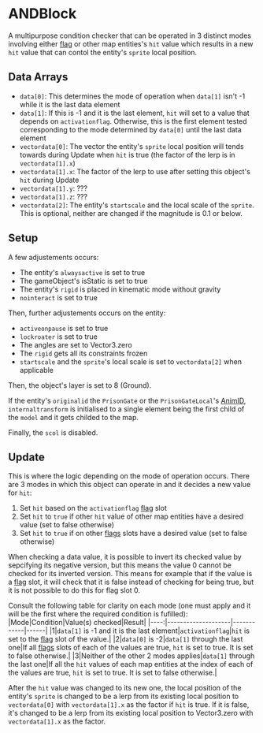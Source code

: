 # ANDBlock
A multipurpose condition checker that can be operated in 3 distinct modes involving either [flag](../../../Flags%20arrays/flags.md) or other map entities's `hit` value which results in a new `hit` value that can contol the entity's `sprite` local position.

## Data Arrays
- `data[0]`: This determines the mode of operation when `data[1]` isn't -1 while it is the last data element
- `data[1]`: If this is -1 and it is the last element, `hit` will set to a value that depends on `activationflag`. Otherwise, this is the first element tested corresponding to the mode determined by `data[0]` until the last data element
- `vectordata[0]`: The vector the entity's `sprite` local position will tends towards during Update when `hit` is true (the factor of the lerp is in `vectordata[1].x`)
- `vectordata[1].x`: The factor of the lerp to use after setting this object's `hit` during Update
- `vectordata[1].y`: ???
- `vectordata[1].z`: ???
- `vectordata[2]`: The entity's `startscale` and the local scale of the `sprite`. This is optional, neither are changed if the magnitude is 0.1 or below.

## Setup
A few adjustements occurs:
- The entity's `alwaysactive` is set to true
- The gameObject's isStatic is set to true
- The entity's `rigid` is placed in kinematic mode without gravity
- `nointeract` is set to true

Then, further adjustements occurs on the entity:
- `activeonpause` is set to true
- `lockroater` is set to true
- The angles are set to Vector3.zero
- The `rigid` gets all its constraints frozen
- `startscale` and the `sprite`'s local scale is set to `vectordata[2]` when applicable

Then, the object's layer is set to 8 (Ground).

If the entity's `originalid` the `PrisonGate` or the `PrisonGateLocal`'s [AnimID](../../../Enums%20and%20IDs/AnimIDs.md), `internaltransform` is initialised to a single element being the first child of the `model` and it gets childed to the map.

Finally, the `scol` is disabled.

## Update
This is where the logic depending on the mode of operation occurs. There are 3 modes in which this object can operate in and it decides a new value for `hit`:
1. Set `hit` based on the `activationflag` [flag](../../../Flags%20arrays/flags.md) slot
2. Set `hit` to `true` if other `hit` value of other map entities have a desired value (set to false otherwise)
3. Set `hit` to `true` if on other [flags](../../../Flags%20arrays/flags.md) slots have a desired value (set to false otherwise)

When checking a data value, it is possible to invert its checked value by sepcifying its negative version, but this means the value 0 cannot be checked for its inverted version. This means for example that if the value is a [flag](../../../Flags%20arrays/flags.md) slot, it will check that it is false instead of checking for being true, but it is not possible to do this for flag slot 0.

Consult the following table for clarity on each mode (one must apply and it will be the first where the required condition is fufilled):
|Mode|Condition|Value(s) checked|Result|
|----:|--------------------|------------|------| 
|1|`data[1]` is -1 and it is the last element|`activationflag`|`hit` is set to the [flag](../../../Flags%20arrays/flags.md) slot of the value.|
|2|`data[0]` is -2|`data[1]` through the last one|If all [flags](../../../Flags%20arrays/flags.md) slots of each of the values are true, `hit` is set to true. It is set to false otherwise.|
|3|Neither of the other 2 modes applies|`data[1]` through the last one|If all the `hit` values of each map entities at the index of each of the values are true, `hit` is set to true. It is set to false otherwise.|

After the `hit` value was changed to its new one, the local position of the entity's `sprite` is changed to be a lerp from its existing local position to `vectordata[0]` with `vectordata[1].x` as the factor if `hit` is true. If it is false, it's changed to be a lerp from its existing local position to Vector3.zero with `vectordata[1].x` as the factor.
